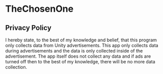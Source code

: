 # TheChosenOne

## Privacy Policy

I hereby state, to the best of my knowledge and belief, that this program only collects data from Unity advertisements. This app only collects data during advertisements and the data is only collected inside of the advertisement. The app itself does not collect any data and if ads are turned off then to the best of my knowledge, there will be no more data collection.

